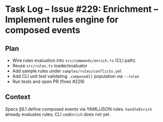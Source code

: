 # Task Log – Issue #229: Enrichment – Implement rules engine for composed events

## Plan

- Wire rules evaluation into `src/commands/enrich.ts` (CLI path)
- Reuse `src/rules.ts` loader/evaluator
- Add sample rules under `samples/rules/conflicts.yml`
- Add CLI unit test validating `.composed[]` population via `--rules`
- Run tests and open PR (fixes #229)

## Context

Specs §6.1 define composed events via YAML/JSON rules. `handleEnrich` already evaluates rules; CLI `cmdEnrich` does not yet.
